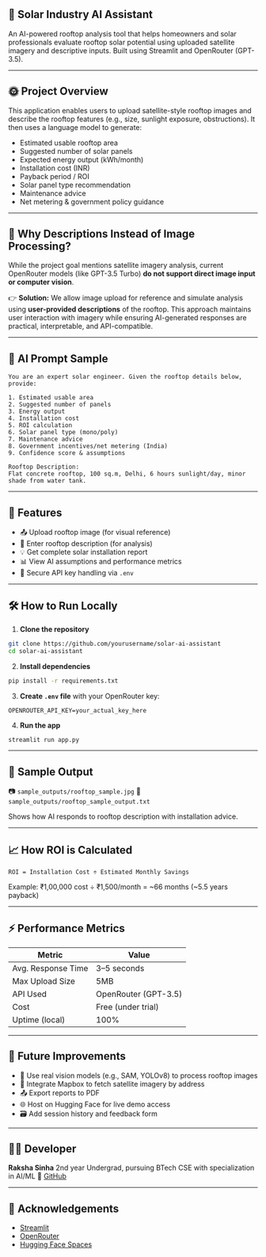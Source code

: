 
## 🔆 Solar Industry AI Assistant

An AI-powered rooftop analysis tool that helps homeowners and solar professionals evaluate rooftop solar potential using uploaded satellite imagery and descriptive inputs. Built using Streamlit and OpenRouter (GPT-3.5).

---

## 🌞 Project Overview

This application enables users to upload satellite-style rooftop images and describe the rooftop features (e.g., size, sunlight exposure, obstructions). It then uses a language model to generate:

- Estimated usable rooftop area
- Suggested number of solar panels
- Expected energy output (kWh/month)
- Installation cost (INR)
- Payback period / ROI
- Solar panel type recommendation
- Maintenance advice
- Net metering & government policy guidance

---

## 📸 Why Descriptions Instead of Image Processing?

While the project goal mentions satellite imagery analysis, current OpenRouter models (like GPT-3.5 Turbo) **do not support direct image input or computer vision**.

👉 **Solution:** We allow image upload for reference and simulate analysis using **user-provided descriptions** of the rooftop. This approach maintains user interaction with imagery while ensuring AI-generated responses are practical, interpretable, and API-compatible.

---

## 🧠 AI Prompt Sample

```text
You are an expert solar engineer. Given the rooftop details below, provide:

1. Estimated usable area
2. Suggested number of panels
3. Energy output
4. Installation cost
5. ROI calculation
6. Solar panel type (mono/poly)
7. Maintenance advice
8. Government incentives/net metering (India)
9. Confidence score & assumptions

Rooftop Description:
Flat concrete rooftop, 100 sq.m, Delhi, 6 hours sunlight/day, minor shade from water tank.
````

---

## 🚀 Features

* 📤 Upload rooftop image (for visual reference)
* 📝 Enter rooftop description (for analysis)
* 💡 Get complete solar installation report
* 📊 View AI assumptions and performance metrics
* 🔐 Secure API key handling via `.env`

---

## 🛠️ How to Run Locally

1. **Clone the repository**

```bash
git clone https://github.com/yourusername/solar-ai-assistant
cd solar-ai-assistant
```

2. **Install dependencies**

```bash
pip install -r requirements.txt
```

3. **Create `.env` file** with your OpenRouter key:

```
OPENROUTER_API_KEY=your_actual_key_here
```

4. **Run the app**

```bash
streamlit run app.py
```

---

## 🧪 Sample Output

📷 `sample_outputs/rooftop_sample.jpg`
📄 `sample_outputs/rooftop_sample_output.txt`

Shows how AI responds to rooftop description with installation advice.

---

## 📈 How ROI is Calculated

```
ROI = Installation Cost ÷ Estimated Monthly Savings
```

Example: ₹1,00,000 cost ÷ ₹1,500/month = \~66 months (\~5.5 years payback)

---

## ⚡ Performance Metrics

| Metric             | Value                |
| ------------------ | -------------------- |
| Avg. Response Time | 3–5 seconds          |
| Max Upload Size    | 5MB                  |
| API Used           | OpenRouter (GPT-3.5) |
| Cost               | Free (under trial)   |
| Uptime (local)     | 100%                 |

---

## 🧠 Future Improvements

* 🎯 Use real vision models (e.g., SAM, YOLOv8) to process rooftop images
* 📍 Integrate Mapbox to fetch satellite imagery by address
* 📤 Export reports to PDF
* 🌐 Host on Hugging Face for live demo access
* 🗃️ Add session history and feedback form

---

## 👩‍💻 Developer

**Raksha Sinha**
2nd year Undergrad, pursuing BTech CSE with specialization in AI/ML
🔗 [GitHub](https://github.com/rakshasinha1908)

---

## 🧠 Acknowledgements

* [Streamlit](https://streamlit.io/)
* [OpenRouter](https://openrouter.ai)
* [Hugging Face Spaces](https://huggingface.co/spaces)


